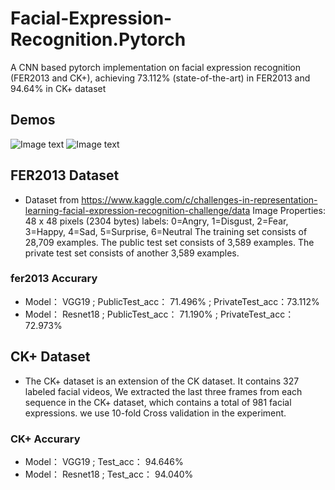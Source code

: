 # Facial-Expression-Recognition.Pytorch

A CNN based pytorch implementation on facial expression recognition (FER2013 and CK+), achieving 73.112% (state-of-the-art) in FER2013 and 94.64% in CK+ dataset

## Demos

![Image text](https://raw.githubusercontent.com/WuJie1010/Facial-Expression-Recognition.Pytorch/master/demo/1.png)
![Image text](https://raw.githubusercontent.com/WuJie1010/Facial-Expression-Recognition.Pytorch/master/demo/2.png)

## FER2013 Dataset

- Dataset from https://www.kaggle.com/c/challenges-in-representation-learning-facial-expression-recognition-challenge/data
  Image Properties: 48 x 48 pixels (2304 bytes)
  labels: 0=Angry, 1=Disgust, 2=Fear, 3=Happy, 4=Sad, 5=Surprise, 6=Neutral
  The training set consists of 28,709 examples. The public test set consists of 3,589 examples. The private test set consists of another 3,589 examples.

### fer2013 Accurary

- Model： VGG19 ; PublicTest_acc： 71.496% ; PrivateTest_acc：73.112% <Br/>
- Model： Resnet18 ; PublicTest_acc： 71.190% ; PrivateTest_acc：72.973%

## CK+ Dataset

- The CK+ dataset is an extension of the CK dataset. It contains 327 labeled facial videos,
  We extracted the last three frames from each sequence in the CK+ dataset, which
  contains a total of 981 facial expressions. we use 10-fold Cross validation in the experiment.

### CK+ Accurary

- Model： VGG19 ; Test_acc： 94.646% <Br/>
- Model： Resnet18 ; Test_acc： 94.040%
